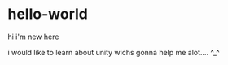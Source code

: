 # hello-world
hi i'm new here 



i would like to learn about unity wichs gonna help me alot.... ^_^
